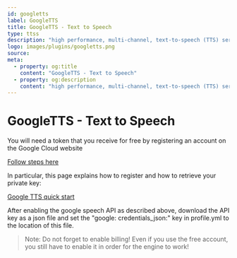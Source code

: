 ```yaml
---
id: googletts
label: GoogleTTS
title: GoogleTTS - Text to Speech
type: ttss
description: "high performance, multi-channel, text-to-speech (TTS) server"
logo: images/plugins/googletts.png
source:
meta:
  - property: og:title
    content: "GoogleTTS - Text to Speech"
  - property: og:description
    content: "high performance, multi-channel, text-to-speech (TTS) server"
---
```


# GoogleTTS - Text to Speech

<PluginLogo/>

You will need a token that you receive for free by registering an account on the Google Cloud website

[Follow steps here](https://cloud.google.com/text-to-speech/)

In particular, this page explains how to register and how to retrieve your private key:

[Google TTS quick start](https://cloud.google.com/text-to-speech/docs/quickstart-protocol)

After enabling the google speech API as described above, download the API key as a json file and set the "google: credentials_json:" 
key in profile.yml to the location of this file.

>Note: Do not forget to enable billing! Even if you use the free account, you still have to enable it in order for the engine to work!


<EditPageLink/>

